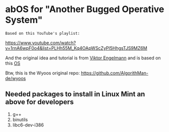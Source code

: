 # abOS for "Another Bugged Operative System"

```
Based on this YouTube's pĺaylist:
```

https://www.youtube.com/watch?v=1rnA6wpF0o4&list=PLHh55M_Kq4OApWScZyPl5HhgsTJS9MZ6M

And the original idea and tutorial is from <a href="https://github.com/AlgorithMan-de">Viktor Engelmann</a> and is based on this <a href="http://wyoos.org/">OS</a>

Btw, this is the Wyoos original repo: https://github.com/AlgorithMan-de/wyoos


## Needed packages to install in Linux Mint an above for developers

1. g++
2. binutils
3. libc6-dev-i386
